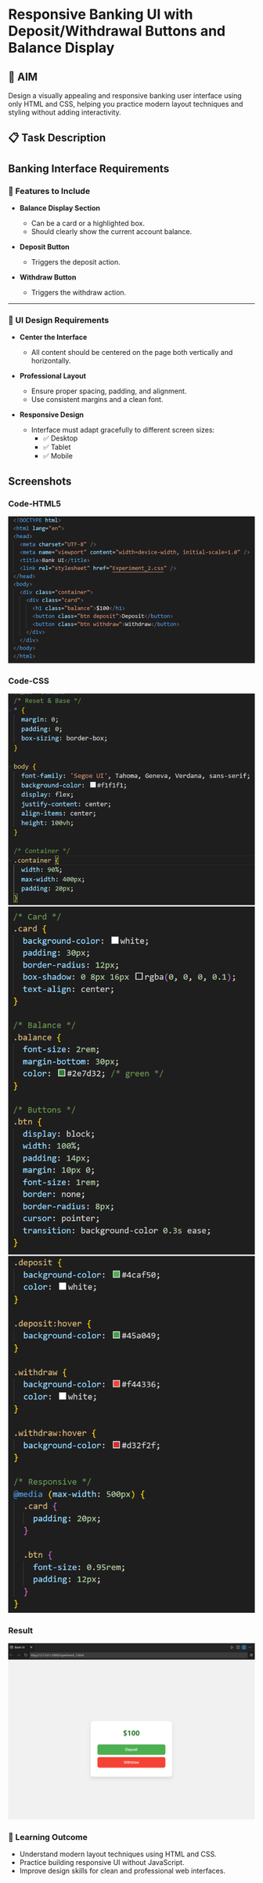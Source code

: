 # Responsive Banking UI with Deposit/Withdrawal Buttons and Balance Display

## 🎯 AIM
Design a visually appealing and responsive banking user interface using only HTML and CSS, helping you practice modern layout techniques and styling without adding interactivity.
## 📋 Task Description
## Banking Interface Requirements

### 🏦 Features to Include

- **Balance Display Section**
  - Can be a card or a highlighted box.
  - Should clearly show the current account balance.

- **Deposit Button**
  - Triggers the deposit action.

- **Withdraw Button**
  - Triggers the withdraw action.

---

### 🎨 UI Design Requirements

- **Center the Interface**
  - All content should be centered on the page both vertically and horizontally.

- **Professional Layout**
  - Ensure proper spacing, padding, and alignment.
  - Use consistent margins and a clean font.

- **Responsive Design**
  - Interface must adapt gracefully to different screen sizes:
    - ✅ Desktop
    - ✅ Tablet
    - ✅ Mobile


## Screenshots
### Code-HTML5
![Alt Text](html1.png)
### Code-CSS
![Alt Text](css1.png)
![Alt Text](css2.png)
![Alt Text](css3.png)
### Result
![Alt Text](result.png)

### 🎯 Learning Outcome

- Understand modern layout techniques using HTML and CSS.
- Practice building responsive UI without JavaScript.
- Improve design skills for clean and professional web interfaces.

